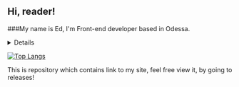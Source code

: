 ## Hi, reader! 

###My name is Ed, I'm Front-end developer based in Odessa.
<details>![KramerEd stats](https://github-readme-stats.vercel.app/api?username=KramerEd&show_icons=true) </details>


[![Top Langs](https://github-readme-stats.vercel.app/api/top-langs/?username=KramerEd&layout=compact)](https://github.com/anuraghazra/github-readme-stats)

This is repository which contains link to my site, feel free view it, by going to releases!
